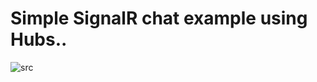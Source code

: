 # Simple SignalR chat example using Hubs..
![src](https://github.com/narekye/SignalR_2_MVC/blob/master/icon-signalr.png)
